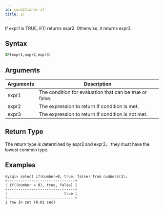 ```yaml
---
id: conditional-if
title: IF
---
```


If expr1 is TRUE, IF() returns expr2. Otherwise, it returns expr3.

## Syntax

```sql
IF(expr1,expr2,expr3)
```

## Arguments

| Arguments   | Description |
| ----------- | ----------- |
| expr1 | The condition for evaluation that can be true or false. |
| expr2 | The expression to return if condition is met. |
| expr3 | The expression to return if condition is not met. |

## Return Type

The return type is determined by expr2 and expr3， they must have the lowest common type.

## Examples

```
mysql> select if(number=0, true, false) from numbers(1);
+-------------------------------+
| if((number = 0), true, false) |
+-------------------------------+
|                          true |
+-------------------------------+
1 row in set (0.01 sec)

```
